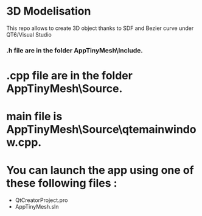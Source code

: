 # 3D Modelisation
 This repo allows to create 3D object thanks to SDF and Bezier curve under QT6/Visual Studio


### .h file are in the folder AppTinyMesh\Include.

# .cpp file are in the folder AppTinyMesh\Source.

# main file is AppTinyMesh\Source\qtemainwindow.cpp.

# You can launch the app using one of these following files : 
- QtCreatorProject.pro
- AppTinyMesh.sln

